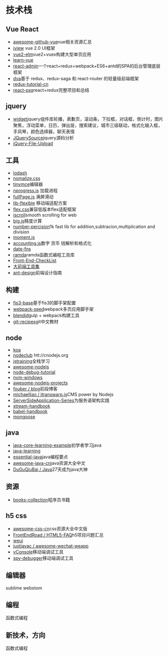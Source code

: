 # 技术栈
## Vue React
* [awesome-github-vue](https://github.com/opendigg/awesome-github-vue)vue相关资源汇总
* [iview](https://github.com/iview/iview) vue 2.0 UI框架
* [vue2-elm](https://github.com/bailicangdu/vue2-elm)vue2+vuex构建大型单页应用
* [learn-vue](https://github.com/answershuto/learnVue)
* [react-admin](https://github.com/duxianwei520/react)一个react+redux+webpack+ES6+antd的SPA的后台管理底层框架
* [dva](https://github.com/dvajs/dva/blob/master/README_zh-CN.md)基于 redux、redux-saga 和 react-router 的轻量级前端框架
* [redux-tutorial-cn](https://github.com/react-guide/redux-tutorial-cn)
* [react-pxq](https://github.com/bailicangdu/react-pxq)react+redux完整项目和总结

## jquery
* [widget](https://github.com/mumuy/widget)jquery组件库轮播，表歉页，滚动条，下拉框，对话框，倒计时，图片聚焦，浮动菜单，日历，弹出层，搜索建议，城市三级联动，格式化输入框，手风琴，颜色选择器，聊天表情
* [JQuerySource](https://github.com/songjinzhong/JQuerySource)jquery源码分析
* [jQuery-File-Upload](https://github.com/blueimp/jQuery-File-Upload)

## 工具
* [lodash](https://github.com/lodash/lodash)
* [nomalize.css](https://github.com/necolas/normalize.css)
* [tinymce](https://www.tinymce.com/)编辑器
* [nprogress.js](https://github.com/rstacruz/nprogress) 加载进程
* [fullPage.js](https://github.com/alvarotrigo/fullPage.js) 满屏滑动
* [lib-flexible](https://github.com/amfe/lib-flexible) 移动端适配方案
* [flex.css](https://github.com/lzxb/flex.css)兼容低版本flex适配框架
* [iscroll](https://github.com/cubiq/iscroll)smooth scrolling for web
* [big.js](https://github.com/MikeMcl/big.js)精度计算
* [number-percision](https://github.com/nefe/number-precision)1k fast lib for addition,subtracion,multiplication and division
* [moment.js](https://github.com/moment/moment)
* [accounting.js](https://github.com/openexchangerates/accounting.js)数字 货币 钱解析和格式化
* [date-fns](https://github.com/date-fns/date-fns)
* [ramda](http://ramda.cn/docs/)ramda函数式编程工具库
* [Front-End-CheckList](https://github.com/thedaviddias/Front-End-Checklist)
* [大前端工具集](https://github.com/nieweidong/fetool)
* [ant-design](https://github.com/ant-design/ant-design)前端设计指南

## 构建
* [fis3-base](https://github.com/beierweiwei/fis3-base)基于fis3的脚手架配置
* [webpack-seed](https://github.com/Array-Huang/webpack-seed)webpack多页应用脚手架
* [blendid](https://github.com/vigetlabs/blendid)gulp + webpack构建工具
* [git-recipes](https://github.com/geeeeeeeeek/git-recipes)git中文教材

## node
* [koa](https://github.com/koajs/koa)
* [nodeclub](https://github.com/cnodejs/nodeclub) htt://cnodejs.org
* [jstraining](https://github.com/ruanyf/jstraining)全栈学习
* [awesome-nodejs](https://github.com/sindresorhus/awesome-nodejs)
* [node-debug-tutorial](https://github.com/i5ting/node-debug-tutorial)
* [nvm-windows](https://github.com/coreybutler/nvm-windows)
* [awesome-nodejs-projects](https://github.com/sqreen/awesome-nodejs-projects)
* [fouber / blog](https://github.com/fouber/blog)前段博客
* [michaelliao / itranswarp.js](https://github.com/michaelliao/itranswarp.js)CMS power by Nodejs
* [ServerSideApplication-Series](https://github.com/wxyyxc1992/ServerSideApplication-Series)为服务语架构实践
* [stream-handbook](https://github.com/substack/stream-handbook)
* [babel-handbook](https://github.com/jamiebuilds/babel-handbook)
* [mongoose](https://github.com/cesanta/mongoose)

## java
* [java-core-learning-example](https://github.com/JeffLi1993/java-core-learning-example)初学者学习java
* [java-learning](java学习笔记)
* [essential-java](https://github.com/waylau/essential-java)java编程要点
* [awesome-java-cn](https://github.com/jobbole/awesome-java-cn)java资源大全中文
* [DuGuQiuBai / Java](https://github.com/DuGuQiuBai/Java)27天成为java大神

## 资源
* [books-collection](https://github.com/waylau/books-collection)程序员书籍

## h5 css
* [awesome-css-cn](https://github.com/jobbole/awesome-css-cn)css资源大全中文版
* [FrontEndRoad / HTML5-FAQ](https://github.com/FrontEndRoad/HTML5-FAQ)h5项目问题汇总
* [weui](https://github.com/TencentAPI/weui)
* [justjavac / awesome-wechat-weapp](https://github.com/justjavac/awesome-wechat-weapp)
* [vConsole](https://github.com/Tencent/vConsole)移动端调试工具
* [spy-debugger](https://github.com/wuchangming/spy-debugger)移动端调试工具

## 编辑器
sublime 
webstom 

## 编程
函数式编程

## 新技术，方向
函数式编程



